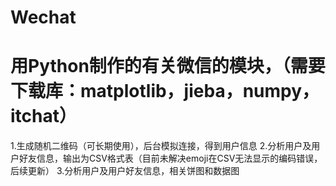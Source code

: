 # Wechat
# 用Python制作的有关微信的模块，（需要下载库：matplotlib，jieba，numpy，itchat）
1.生成随机二维码（可长期使用），后台模拟连接，得到用户信息
2.分析用户及用户好友信息，输出为CSV格式表（目前未解决emoji在CSV无法显示的编码错误，后续更新）
3.分析用户及用户好友信息，相关饼图和数据图
